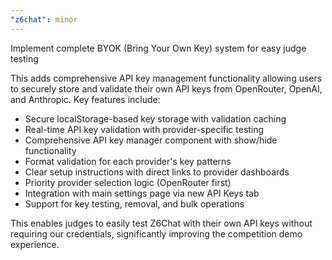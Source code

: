 ```yaml
---
"z6chat": minor
---
```


Implement complete BYOK (Bring Your Own Key) system for easy judge testing

This adds comprehensive API key management functionality allowing users to securely store and validate their own API keys from OpenRouter, OpenAI, and Anthropic. Key features include:

- Secure localStorage-based key storage with validation caching
- Real-time API key validation with provider-specific testing
- Comprehensive API key manager component with show/hide functionality
- Format validation for each provider's key patterns
- Clear setup instructions with direct links to provider dashboards
- Priority provider selection logic (OpenRouter first)
- Integration with main settings page via new API Keys tab
- Support for key testing, removal, and bulk operations

This enables judges to easily test Z6Chat with their own API keys without requiring our credentials, significantly improving the competition demo experience.
